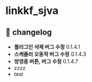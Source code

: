 # linkkf_sjva

## 🚀 changelog
- **플러그인 삭제 버그 수정** 0.1.4.1
- **스케쥴러 오동작 버그 수정** 0.1.4.3 
- **방영중 버튼, 버그 수정** 0.1.4.7 
- zzzz
- test
